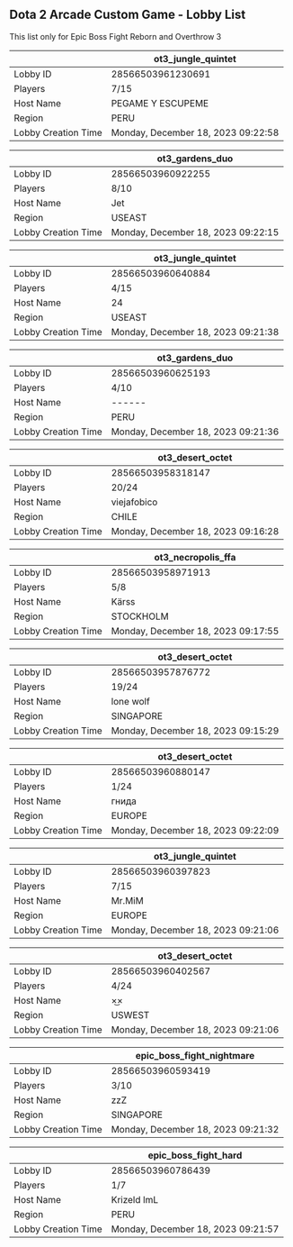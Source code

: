 ## Dota 2 Arcade Custom Game - Lobby List

This list only for Epic Boss Fight Reborn and Overthrow 3

|  | ot3_jungle_quintet |
| ------ | ------ |
| Lobby ID | 28566503961230691 |
| Players | 7/15 |
| Host Name | PEGAME Y ESCUPEME |
| Region | PERU |
| Lobby Creation Time | Monday, December 18, 2023 09:22:58 |


|  | ot3_gardens_duo |
| ------ | ------ |
| Lobby ID | 28566503960922255 |
| Players | 8/10 |
| Host Name | Jet |
| Region | USEAST |
| Lobby Creation Time | Monday, December 18, 2023 09:22:15 |


|  | ot3_jungle_quintet |
| ------ | ------ |
| Lobby ID | 28566503960640884 |
| Players | 4/15 |
| Host Name | 24 |
| Region | USEAST |
| Lobby Creation Time | Monday, December 18, 2023 09:21:38 |


|  | ot3_gardens_duo |
| ------ | ------ |
| Lobby ID | 28566503960625193 |
| Players | 4/10 |
| Host Name | ------ |
| Region | PERU |
| Lobby Creation Time | Monday, December 18, 2023 09:21:36 |


|  | ot3_desert_octet |
| ------ | ------ |
| Lobby ID | 28566503958318147 |
| Players | 20/24 |
| Host Name | viejafobico |
| Region | CHILE |
| Lobby Creation Time | Monday, December 18, 2023 09:16:28 |


|  | ot3_necropolis_ffa |
| ------ | ------ |
| Lobby ID | 28566503958971913 |
| Players | 5/8 |
| Host Name | Kärss |
| Region | STOCKHOLM |
| Lobby Creation Time | Monday, December 18, 2023 09:17:55 |


|  | ot3_desert_octet |
| ------ | ------ |
| Lobby ID | 28566503957876772 |
| Players | 19/24 |
| Host Name | lone wolf |
| Region | SINGAPORE |
| Lobby Creation Time | Monday, December 18, 2023 09:15:29 |


|  | ot3_desert_octet |
| ------ | ------ |
| Lobby ID | 28566503960880147 |
| Players | 1/24 |
| Host Name | гнида |
| Region | EUROPE |
| Lobby Creation Time | Monday, December 18, 2023 09:22:09 |


|  | ot3_jungle_quintet |
| ------ | ------ |
| Lobby ID | 28566503960397823 |
| Players | 7/15 |
| Host Name | Mr.MiM |
| Region | EUROPE |
| Lobby Creation Time | Monday, December 18, 2023 09:21:06 |


|  | ot3_desert_octet |
| ------ | ------ |
| Lobby ID | 28566503960402567 |
| Players | 4/24 |
| Host Name | ×͜× |
| Region | USWEST |
| Lobby Creation Time | Monday, December 18, 2023 09:21:06 |


|  | epic_boss_fight_nightmare |
| ------ | ------ |
| Lobby ID | 28566503960593419 |
| Players | 3/10 |
| Host Name | zzZ |
| Region | SINGAPORE |
| Lobby Creation Time | Monday, December 18, 2023 09:21:32 |


|  | epic_boss_fight_hard |
| ------ | ------ |
| Lobby ID | 28566503960786439 |
| Players | 1/7 |
| Host Name | Krizeld lmL |
| Region | PERU |
| Lobby Creation Time | Monday, December 18, 2023 09:21:57 |


